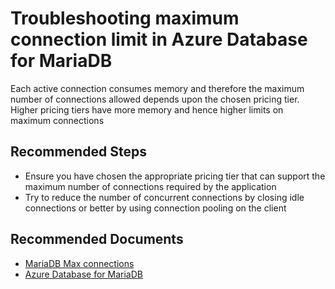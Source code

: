 <properties
    pageTitle="Troubleshooting maximum connection limit in Azure Database for MariaDB"
    description="Troubleshooting maximum connection limit in Azure Database for MariaDB"
    service="microsoft.dbformariadb"
    resource="servers"
    authors="sunilagarwal"
    ms.author="sunila"
    displayOrder="60"
    selfHelpType="generic"
    supportTopicIds="32640153"
    resourceTags="servers, databases"
    productPesIds="16617"
    cloudEnvironments="public, Fairfax, usnat, ussec"
    articleId="ceaae45b-62e8-4c63-b68f-8660e3bce04d"
	ownershipId="AzureData_AzureDatabaseforMariaDB"
/>

# Troubleshooting maximum connection limit in Azure Database for MariaDB

Each active connection consumes memory and therefore the maximum number of connections allowed depends upon the chosen pricing tier. Higher pricing tiers have more  memory and hence higher limits on maximum connections

## **Recommended Steps**

* Ensure you have chosen the appropriate pricing tier that can support the maximum number of connections required by the application
* Try to reduce the number of concurrent connections by closing idle connections or better by using connection pooling on the client

## **Recommended Documents**

* [MariaDB Max connections](https://docs.microsoft.com/azure/mariadb/concepts-limits)<br> 
* [Azure Database for MariaDB](https://docs.microsoft.com/azure/mariadb/)

